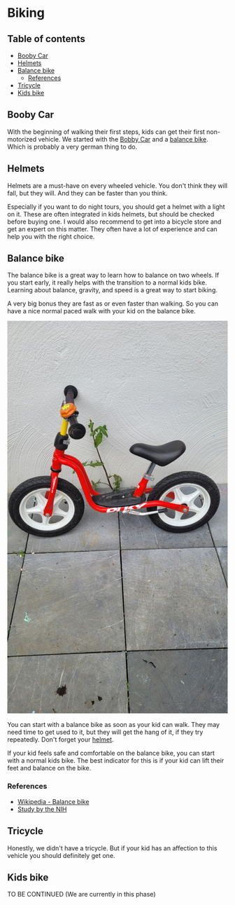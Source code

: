 # Biking

## Table of contents

- [Booby Car](#booby-car)
- [Helmets](#helmets)
- [Balance bike](#balance-bike)
    - [References](#references)
- [Tricycle](#tricycle)
- [Kids bike](#kids-bike)

## Booby Car

With the beginning of walking their first steps, kids can get their first non-motorized vehicle.
We started with the [Bobby Car](https://www.amazon.de/s?k=bobby+car) and a [balance bike](https://www.amazon.de/s?k=balance+bike).
Which is probably a very german thing to do.

## Helmets

Helmets are a must-have on every wheeled vehicle.
You don't think they will fall, but they will.
And they can be faster than you think.

Especially if you want to do night tours, you should get a helmet with a light on it.
These are often integrated in kids helmets, but should be checked before buying one.
I would also recommend to get into a bicycle store and get an expert on this matter.
They often have a lot of experience and can help you with the right choice.

## Balance bike

The balance bike is a great way to learn how to balance on two wheels.
If you start early, it really helps with the transition to a normal kids bike.
Learning about balance, gravity, and speed is a great way to start biking.

A very big bonus they are fast as or even faster than walking. So you can have a nice normal paced walk with your kid on the balance bike.

![](../../images/balancing-bike.jpeg)

You can start with a balance bike as soon as your kid can walk.
They may need time to get used to it, but they will get the hang of it, if they try repeatedly.
Don't forget your [helmet](#helmets).

If your kid feels safe and comfortable on the balance bike, you can start with a normal kids bike.
The best indicator for this is if your kid can lift their feet and balance on the bike.

### References

- [Wikipedia - Balance bike](https://en.wikipedia.org/wiki/Balance_bicycle)
- [Study by the NIH](https://www.ncbi.nlm.nih.gov/pmc/articles/PMC9310799/)

## Tricycle

Honestly, we didn't have a tricycle. But if your kid has an affection to this vehicle
you should definitely get one.

## Kids bike

TO BE CONTINUED (We are currently in this phase)